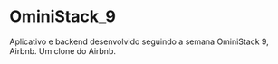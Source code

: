 # OminiStack_9
Aplicativo e backend desenvolvido seguindo a semana OminiStack 9, Airbnb. Um clone do Airbnb.

